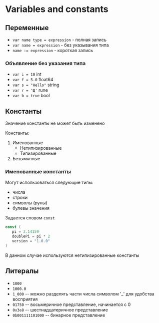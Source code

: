 # Variables and constants

## Переменные

- `var name type = expression` - полная запись
- `var name = expression` - без указывания типа
- `name := expression` - короткая запись

### Объявление без указания типа

- `var i = 10` int
- `var f = 5.0` float64
- `var s = "Hello"` string
- `var r = 'Щ'` rune
- `var b = true` bool

## Константы

Значение константы не может быть изменено

Константы:

1. Именованные
   - Нетипизированные
   - Типизированные
2. Безымянные

### Именованные константы

Могут использоваться следующие типы:

- числа
- строки
- символы (руны)
- булевы значения

Задается словом `const`

```go
const (
   pi = 3.14159
   doublePi = pi * 2
   version = "1.0.0"
)
```

В данном случае используются нетипизированные константы

## Литералы

- `1000`
- `1000.0`
- `1_000` -- можно разделять части числа символом '\_' для удобства восприятия
- `01750` -- восьмеричное представление, начинается с 0
- `0x3e8` -- шестнадцатеричное представление
- `0b001111101000` -- бинарное представление
